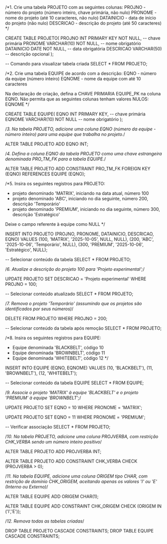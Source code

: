 /*1. Crie uma tabela PROJETO com as seguintes colunas:
PROJNO - número do projeto (número inteiro, chave primária, não nulo)
PRONOME - nome do projeto (até 10 caracteres, não nulo)
DATAINICIO - data de início do projeto (não nulo)
DESCRICAO - descrição do projeto (até 50 caracteres)
*/

CREATE TABLE PROJETO(
    PROJNO INT PRIMARY KEY NOT NULL, -- chave primária
    PRONOME VARCHAR(10) NOT NULL,    -- nome obrigatório
    DATAINICIO DATE NOT NULL,        -- data obrigatória
    DESCRICAO VARCHAR(50)            -- descrição opcional
);

-- Comando para visualizar tabela criada
SELECT * FROM PROJETO;


/*2. Crie uma tabela EQUIPE de acordo com a descrição: 
EQNO - número da equipe (número inteiro) 
EQNOME - nome da equipe com até 10 caracteres

Na declaração de criação, defina a CHAVE PRIMARIA EQUIPE_PK na coluna EQNO.
Não permita que as seguintes colunas tenham valores NULOS: EQNOME
*/

CREATE TABLE EQUIPE(
    EQNO INT PRIMARY KEY,     -- chave primária
    EQNOME VARCHAR(10) NOT NULL -- nome obrigatório
);


/*3. Na tabela PROJETO, adicione uma coluna EQNO (número da equipe - número inteiro) para uma equipe que trabalha no projeto.*/

ALTER TABLE PROJETO
ADD EQNO INT;


/*4. Defina a coluna EQNO da tabela PROJETO como uma chave estrangeira denominada PRO_TM_FK para a tabela EQUIPE.*/

ALTER TABLE PROJETO
ADD CONSTRAINT PRO_TM_FK
FOREIGN KEY (EQNO)
REFERENCES EQUIPE (EQNO);


/*5. Insira os seguintes registros para PROJETO:
- projeto denominado 'MATRIX', iniciando na data atual, número 100
- projeto denominado 'ABC', iniciando no dia seguinte, número 200, descrição 'Temporário'
- projeto denominado 'PREMIUM', iniciando no dia seguinte, número 300, descrição 'Estratégico'

Deixe o campo referente à equipe como NULL
*/

INSERT INTO PROJETO (PROJNO, PRONOME, DATAINICIO, DESCRICAO, EQNO)
VALUES
  (100, 'MATRIX', '2025-10-05', NULL, NULL),
  (200, 'ABC', '2025-10-06', 'Temporário', NULL),
  (300, 'PREMIUM', '2025-10-06', 'Estratégico', NULL);

-- Selecionar conteúdo da tabela
SELECT * FROM PROJETO;


/*6. Atualize a descrição do projeto 100 para 'Projeto experimental';*/

UPDATE PROJETO
SET DESCRICAO = 'Projeto experimental'
WHERE PROJNO = 100;

-- Selecionar conteúdo atualizado
SELECT * FROM PROJETO;


/*7. Remova o projeto 'Temporário' (assumindo que os projetos são identificados por seus números)*/

DELETE FROM PROJETO
WHERE PROJNO = 200;

-- Selecionar conteúdo da tabela após remoção
SELECT * FROM PROJETO;


/*8. Insira os seguintes registros para EQUIPE:
- Equipe denominada 'BLACKBELT', código 10
- Equipe denominada 'BROWNBELT', código 11
- Equipe denominada 'WHITEBELT', código 12
*/

INSERT INTO EQUIPE (EQNO, EQNOME)
VALUES
  (10, 'BLACKBELT'),
  (11, 'BROWNBELT'),
  (12, 'WHITEBELT');

-- Selecionar conteúdo da tabela EQUIPE
SELECT * FROM EQUIPE;


/*9. Associe o projeto 'MATRIX' à equipe 'BLACKBELT' e o projeto 'PREMIUM' à equipe 'BROWNBELT';*/

UPDATE PROJETO
SET EQNO = 10
WHERE PRONOME = 'MATRIX';

UPDATE PROJETO
SET EQNO = 11
WHERE PRONOME = 'PREMIUM';

-- Verificar associação
SELECT * FROM PROJETO;


/*10. Na tabela PROJETO, adicione uma coluna PROJVERBA, com restrição CHK_VERBA sendo um número inteiro positivo*/

ALTER TABLE PROJETO
ADD PROJVERBA INT;

ALTER TABLE PROJETO
ADD CONSTRAINT CHK_VERBA CHECK (PROJVERBA > 0);


/*11. Na tabela EQUIPE, adicione uma coluna ORIGEM tipo CHAR, com restrição de domínio CHK_ORIGEM, aceitando apenas os valores 'I' ou 'E' (Interno ou Externo)*/

ALTER TABLE EQUIPE
ADD ORIGEM CHAR(1);

ALTER TABLE EQUIPE
ADD CONSTRAINT CHK_ORIGEM CHECK (ORIGEM IN ('I','E'));


/*12. Remova todas as tabelas criadas*/

DROP TABLE PROJETO CASCADE CONSTRAINTS;
DROP TABLE EQUIPE CASCADE CONSTRAINTS;
